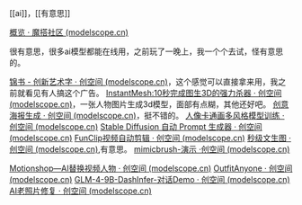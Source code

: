[[ai]]，[[有意思]]

[概览 · 魔搭社区 (modelscope.cn)](https://modelscope.cn/my/overview)

很有意思，很多ai模型都能在线用，之前玩了一晚上，我一个个去试，怪有意思的。

[锦书 - 创新艺术字 · 创空间 (modelscope.cn)](https://modelscope.cn/studios/WordArt/WordArt/summary)，这个感觉可以直接拿来用，我之前就看见有人搞这个广告。
[InstantMesh:10秒完成图生3D的强力杀器 · 创空间 (modelscope.cn)](https://modelscope.cn/studios/AI-ModelScope/InstantMesh/summary)，一张人物图片生成3d模型，面部有点糊，其他还好吧。
[创意海报生成 · 创空间 (modelscope.cn)](https://modelscope.cn/studios/iic/PosterGenius/summary)，挺不错的。
[人像卡通画多风格模型训练 · 创空间 (modelscope.cn)](https://modelscope.cn/studios/cvaisz/model_trainer/summary)
[Stable Diffusion 自动 Prompt 生成器 · 创空间 (modelscope.cn)](https://modelscope.cn/studios/PAI/PromptEng/summary)
[FunClip视频自动剪辑 · 创空间 (modelscope.cn)](https://modelscope.cn/studios/iic/funasr_app_clipvideo/summary)
[秒级文生图 · 创空间 (modelscope.cn)](https://modelscope.cn/studios/AI-ModelScope/stable-cascade/summary),有意思。
[mimicbrush-演示 ·创空间 (modelscope.cn)](https://modelscope.cn/studios/iic/mimicbrush-demo/summary)




[Motionshop—AI替换视频人物 · 创空间 (modelscope.cn)](https://modelscope.cn/studios/Damo_XR_Lab/motionshop/summary)
[OutfitAnyone · 创空间 (modelscope.cn)](https://modelscope.cn/studios/DAMOXR/OutfitAnyone/summary)
[GLM-4-9B-DashInfer-对话Demo · 创空间 (modelscope.cn)](https://modelscope.cn/studios/dash-infer/GLM-4-Chat-DashInfer-Demo/summary)
[AI老照片修复 · 创空间 (modelscope.cn)](https://modelscope.cn/studios/iic/old_photo_restoration/summary)
